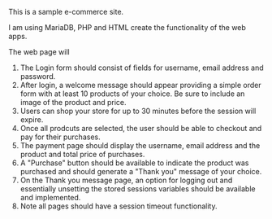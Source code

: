 This is a sample e-commerce site.

I am using MariaDB, PHP and HTML create the functionality of the web apps.

The web page will
 1. The Login form should consist of fields for username, email address and 
	password. 
 2. After login, a welcome message should appear providing a simple order form
	with at least 10 products of your choice. Be sure to include an image
	of the product and price. 
 3. Users can shop your store for up to 30 minutes before the session will 
	expire. 
 4. Once all prodcuts are selected, the user should be able to checkout and pay
	for their purchases. 
 5. The payment page should display the username, email address and the product
	and total price of purchases.   
 6. A "Purchase" button should be available to indicate the product was 
	purchased and should generate a "Thank you" message of your choice. 
 7. On the Thank you message page, an option for logging out and essentially
	unsetting the stored sessions variables should be available and 
	implemented.
 8. Note all pages should have a session timeout functionality. 
    




